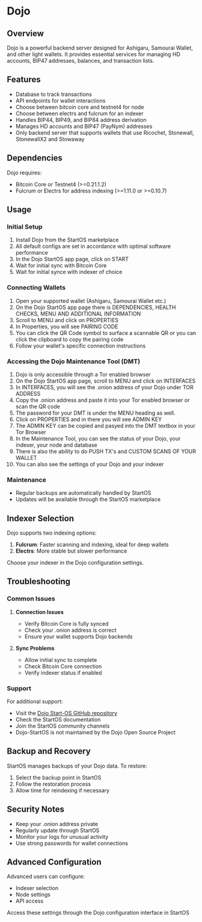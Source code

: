 # Dojo

## Overview
Dojo is a powerful backend server designed for Ashigaru, Samourai Wallet, and other light wallets. It provides essential services for managing HD accounts, BIP47 addresses, balances, and transaction lists.

## Features
- Database to track transactions
- API endpoints for wallet interactions
- Choose between bitcoin core and testnet4 for node
- Choose between electrs and fulcrum for an indexer
- Handles BIP44, BIP49, and BIP84 address derivation
- Manages HD accounts and BIP47 (PayNym) addresses
- Only backend server that supports wallets that use Ricochet, Stonewall, StonewallX2 and Stowaway

## Dependencies
Dojo requires:
- Bitcoin Core or Testnet4 (>=0.21.1.2)
- Fulcrum or Electrs for address indexing (>=1.11.0 or >=0.10.7)

## Usage

### Initial Setup
1. Install Dojo from the StartOS marketplace
2. All default configs are set in accordance with optimal software performance
3. In the Dojo StartOS app page, click on START
4. Wait for initial sync with Bitcoin Core
5. Wait for initial synce with indexer of choice

### Connecting Wallets
1. Open your supported wallet (Ashigaru, Samourai Wallet etc.)
2. On the Dojo StartOS app page there is DEPENDENCIES, HEALTH CHECKS, MENU AND ADDITIONAL INFORMATION
3. Scroll to MENU and click on PROPERTIES
3. In Properties, you will see PAIRING CODE
4. You can click the QR Code symbol to surface a scannable QR or you can click the clipboard to copy the pairing code
5. Follow your wallet's specific connection instructions

### Accessing the Dojo Maintenance Tool (DMT)
1. Dojo is only accessible through a Tor enabled browser
2. On the Dojo StartOS app page, scroll to MENU and click on INTERFACES
3. In INTERFACES, you will see the .onion address of your Dojo under TOR ADDRESS
4. Copy the .onion address and paste it into your Tor enabled browser or scan the QR code
5. The password for your DMT is under the MENU heading as well.
6. Click on PROPERTIES and in there you will see ADMIN KEY
7. The ADMIN KEY can be copied and pasyed into the DMT textbox in your Tor Browser
5. In the Maintenance Tool, you can see the status of your Dojo, your indexer, your node and database
6. There is also the ability to do PUSH TX's and CUSTOM SCANS OF YOUR WALLET
7. You can also see the settings of your Dojo and your indexer

### Maintenance
- Regular backups are automatically handled by StartOS
- Updates will be available through the StartOS marketplace

## Indexer Selection
Dojo supports two indexing options:
1. **Fulcrum**: Faster scanning and indexing, ideal for deep wallets
2. **Electrs**: More stable but slower performance

Choose your indexer in the Dojo configuration settings.

## Troubleshooting

### Common Issues
1. **Connection Issues**
   - Verify Bitcoin Core is fully synced
   - Check your .onion address is correct
   - Ensure your wallet supports Dojo backends

2. **Sync Problems**
   - Allow initial sync to complete
   - Check Bitcoin Core connection
   - Verify indexer status if enabled

### Support
For additional support:
- Visit the [Dojo Start-OS GitHub repository](https://github.com/Start9Labs/dojo-startos)
- Check the StartOS documentation
- Join the StartOS community channels
- Dojo-StartOS is not maintained by the Dojo Open Source Project

## Backup and Recovery
StartOS manages backups of your Dojo data. To restore:
1. Select the backup point in StartOS
2. Follow the restoration process
3. Allow time for reindexing if necessary

## Security Notes
- Keep your .onion address private
- Regularly update through StartOS
- Monitor your logs for unusual activity
- Use strong passwords for wallet connections

## Advanced Configuration
Advanced users can configure:
- Indexer selection
- Node settings
- API access

Access these settings through the Dojo configuration interface in StartOS
